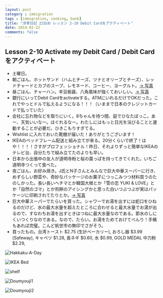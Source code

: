 ```yaml
---
layout: post
category : immigration
tags : [immigration, cooking, bank]
title: "浮草日記 22日め レッスン 2-10 Debit Cardをアクティベート"
date: 2014-02-22
comments: false
---
```

## Lesson 2-10 Activate my Debit Card / Debit Cardをアクティベート

* 土曜日。 &nbsp; 
* 朝ごはん、ホットサンド（ハムとチーズ、ツナとオリーブとチーズ）、レッドチャードとカブのスープ、レモネード、コーヒー、ヨーグルト。[-> 写真](http://instagram.com/p/kxH4YoFDRA/)
* 昼ごはん、チャーハン。辛豆板醤、八角風味が強くておいしい。[-> 写真](http://instagram.com/p/kxH-KjFDRM/)
* 銀行にいってDebit Cardをactivateする。ATMにいれるだけでOKだった。これでやっとドルで払えるようになる！！！（いままで日本のクレジットカードで払っていた）
* 会社に忘れ物などを取りにいく。8ちゃんを待つ間、庭でひなたぼっこ。あー、天気いいなー。ほぐれるなー。わたしにはもっと日光を浴びることと運動することが必要だ。ひきこもりすぎてる。
* Wishlist に入れておいた靴棚が届いた！ありがとうございます！
* IKEAのベッドフレーム配送と組み立てが来る。20分くらいで終了！はや！！！！さすがプロフェッショナル！昨日、それよりずっと簡単なIKEAのテレビ台、自分たちで組み立てたのよりも早い。
* 日本から出張中の友人が道明寺粉と桜の葉っぱを持ってきてくれた。いちご道明寺つくって食べた。 &nbsp; 
* 夜ごはん、お好み焼き。J氏とN子さんとみんなで巨大中華スーパーに行き、めずらしい野菜や、奇妙なパッケージのお菓子につっこみつつ材料買うのたのしかった。長い長いヘチマとか韓国大根とか「雪の恋 YUKI & LOVE」とか「自然のゴマ」とか煎餅のアイシングかと思った白いつぶつぶが実はパッケージに印刷されてたりとか。[-> 写真](http://instagram.com/p/kxIYADFDR5/)
* 巨大中華スーパーでたらいを買った。シャワーでお湯を出すには蛇口をひねるのだけど、水の最大水量を超えたところに合わせると最大水量でお湯が出るので、すなわちお湯を出すときはつねに最大水量なのである。節水のしにくいつくりなのである。なので、たらい。お湯をためておけてべんり！手桶もあれば完璧。こんど帆世市の無印でさがそう。 &nbsp; 
* 買ったもの。台湾トースト $2.75 (生計ベーカリー), おろし器 $3.99 (Safeway), キャベツ $1.28, 長ネギ $0.60, 水 $0.99, GOLD MEDAL 中力粉 $2.29, 

![Hakkaku-A-Day](https://lh5.googleusercontent.com/-u50kob3X0Ew/Uwmm2h3_X-I/AAAAAAAB6sc/gNS4CbJ01cs/w620-h465-no/P1150709.JPG)

![IKEA Bed](https://lh3.googleusercontent.com/-zAXHb_WHwjU/Uwk8ebC-2LI/AAAAAAAB6g0/NRHvWiDi88Q/w620-h465-no/P1150628.JPG)

![shelf](https://lh4.googleusercontent.com/-JV8b59AhNLY/UwwwQoY_2VI/AAAAAAAB7Ds/N0Fh0usEQRo/w620-h465-no/P1150642.JPG)

![Doumyouji1](https://lh6.googleusercontent.com/-PGHCynnwJVs/UwwwQkg9dhI/AAAAAAAB7Ds/bmCq4nSS7Hc/w620-h465-no/P1150645.JPG)

![Doumyouji2](https://lh4.googleusercontent.com/-skQiYrfUa9w/UwwwQqwj5yI/AAAAAAAB7Ds/9dGcGhbHM00/w620-h465-no/P1150706.JPG)